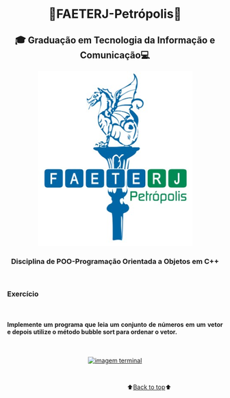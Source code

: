 <h1 align="center"><a name="back-to-top"></a> 🐲FAETERJ-Petrópolis🐲</h1> 

<h2   align="center">🎓
    Graduação em Tecnologia da Informação e Comunicação💻</h2>
 <p align="center">
    <img src="https://github.com/marcosbarker/bubble_sort/blob/main/img/faeterj-logo.jpg" alt="faeterj-logo">
    </p>
<h3 align="center">
    Disciplina de POO-Programação Orientada a Objetos em C++</h3>

<br/>

### Exercício

<br/>

<h4 align="justify">
    Implemente um programa que leia um conjunto de números em um vetor e depois utilize o método bubble sort para ordenar o vetor. 
    </h4>
   
<br/>

<p align="center">
    <a href="https://github.com/marcosbarker/bubble_sort/blob/main/img/img-term.jpg">
        <img src="" alt="imagem terminal">
    </a>
        </p>

<br/>


&emsp;&emsp;&emsp;&emsp;&emsp;&emsp;&emsp;&emsp;&emsp;&emsp;&emsp;&emsp;&emsp;&emsp;&emsp;&emsp;&emsp;&emsp;&emsp;&emsp;⬆️[Back to top](#back-to-top)⬆️ 

